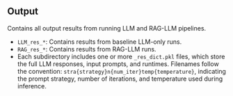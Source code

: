 ## Output

Contains all output results from running LLM and RAG-LLM pipelines.

- `LLM_res_*`: Contains results from baseline LLM-only runs.
- `RAG_res_*`: Contains results from RAG-LLM runs.
- Each subdirectory includes one or more `_res_dict.pkl` files, which store the full LLM responses, input prompts, and runtimes. Filenames follow the convention: `stra{strategy}n{num_iter}temp{temperature}`, indicating the prompt strategy, number of iterations, and temperature used during inference.





